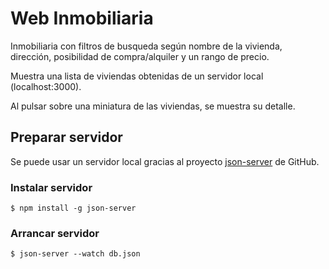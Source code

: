 # Web Inmobiliaria

Inmobiliaria con filtros de busqueda según nombre de la vivienda, dirección, posibilidad de compra/alquiler y un rango de precio.

Muestra una lista de viviendas obtenidas de un servidor local (localhost:3000).

Al pulsar sobre una miniatura de las viviendas, se muestra su detalle.

## Preparar servidor

Se puede usar un servidor local gracias al proyecto [json-server](https://github.com/typicode/json-server) de GitHub.

### Instalar servidor

`$ npm install -g json-server`

### Arrancar servidor

`$ json-server --watch db.json`